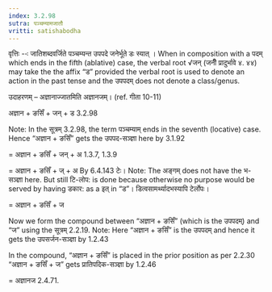 ```yaml
---
index: 3.2.98
sutra: पञ्चम्यामजातौ
vritti: satishabodha
---
```






वृत्तिः --ः जातिशब्दवर्जिते पञ्चम्यन्त उपपदे जनेर्भूते डः स्यात् । When in composition with a पदम् which ends in the fifth (ablative) case, the verbal root √जन् (जनीँ प्रादुर्भावे ४. ४४) may take the the affix “ड” provided the verbal root is used to denote an action in the past tense and the उपपदम् does not denote a class/genus.


उदाहरणम् – अज्ञानाज्जातमिति अज्ञानजम्। (ref. गीता 10-11)


अज्ञान + ङसिँ + जन् + ड 3.2.98

Note: In the सूत्रम् 3.2.98, the term पञ्चम्याम् ends in the seventh (locative) case. Hence “अज्ञान + ङसिँ” gets the उपपद-सञ्ज्ञा here by 3.1.92

= अज्ञान + ङसिँ + जन् + अ 1.3.7, 1.3.9

= अज्ञान + ङसिँ + ज् + अ By 6.4.143 टेः। Note: The अङ्गम् does not have the भ-सञ्ज्ञा here. But still टि-लोप: is done because otherwise no purpose would be served by having डकार: as a इत् in “ड”। डित्वसामर्थ्यादभस्यापि टेर्लोपः।

= अज्ञान + ङसिँ + ज


Now we form the compound between “अज्ञान + ङसिँ” (which is the उपपदम्) and “ज” using the सूत्रम् 2.2.19. Note: Here “अज्ञान + ङसिँ” is the उपपदम् and hence it gets the उपसर्जन-सञ्ज्ञा by 1.2.43

In the compound, “अज्ञान + ङसिँ” is placed in the prior position as per 2.2.30
“अज्ञान + ङसिँ + ज” gets प्रातिपदिक-सञ्ज्ञा by 1.2.46

= अज्ञानज 2.4.71.

